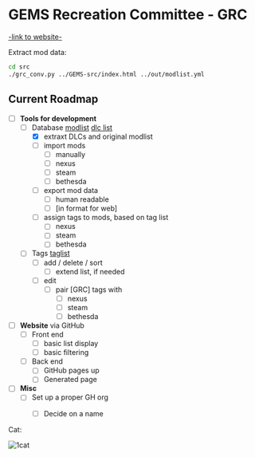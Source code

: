 GEMS Recreation Committee - GRC
===============================

[-link to website-](https://github.com/skwerlman/grc-temp-repo/)

Extract mod data:
```sh
cd src
./grc_conv.py ../GEMS-src/index.html ../out/modlist.yml
```


Current Roadmap
---------------

- [ ] **Tools for development**
	- [ ] Database [modlist](out/modlist.yml) [dlc list](src/dlc.yml)
		- [x] extraxt DLCs and original modlist
		- [ ] import mods
			- [ ] manually
			- [ ] nexus
			- [ ] steam
			- [ ] bethesda
		- [ ] export mod data
			- [ ] human readable
			- [ ] \[in format for web\]
		- [ ] assign tags to mods, based on tag list
			- [ ] nexus
			- [ ] steam
			- [ ] bethesda
	- [ ] Tags [taglist](src/taglist.xml)
		- [ ] add / delete / sort
			- [ ] extend list, if needed
		- [ ] edit
			- [ ] pair \[GRC\] tags with
				- [ ] nexus
				- [ ] steam
				- [ ] bethesda
- [ ] **Website** via GitHub
	- [ ] Front end
		- [ ] basic list display
		- [ ] basic filtering
	- [ ] Back end
		- [ ] GitHub pages up
		- [ ] Generated page
- [ ] **Misc**
	- [ ] Set up a proper GH org
		- [ ] Decide on a name


Cat:

![1cat](https://i.imgur.com/lVlPvCB.gif "A cat")

